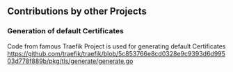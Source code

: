 ## Contributions by other Projects

### Generation of default Certificates
Code from famous Traefik Project is used for generating default Certificates
https://github.com/traefik/traefik/blob/5c853766e8cd0328e9c9393d6d99503d778f889b/pkg/tls/generate/generate.go